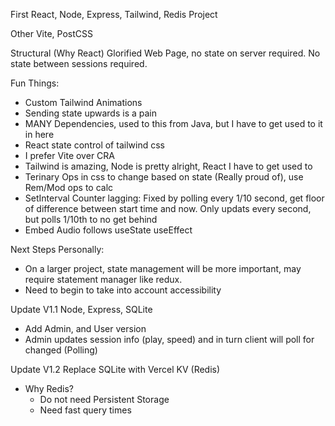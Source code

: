 
First React, Node, Express, Tailwind, Redis Project

Other
Vite, PostCSS




Structural (Why React)
Glorified Web Page, no state on server required. No state between sessions required.

Fun Things:

- Custom Tailwind Animations
- Sending state upwards is a pain
- MANY Dependencies, used to this from Java, but I have to get used to it in here
- React state control of tailwind css
- I prefer Vite over CRA
- Tailwind is amazing, Node is pretty alright, React I have to get used to
- Terinary Ops in css to change based on state (Really proud of), use Rem/Mod ops to calc
- SetInterval Counter lagging: Fixed by polling every 1/10 second, get floor of difference between start time and now. Only updats every second, but polls 1/10th to no get behind
- Embed Audio follows useState useEffect

Next Steps Personally:
- On a larger project, state management will be more important, may require statement manager like redux.
- Need to begin to take into account accessibility


Update V1.1
Node, Express, SQLite
- Add Admin, and User version
- Admin updates session info (play, speed) and in turn client will poll for changed (Polling)

Update V1.2
Replace SQLite with Vercel KV (Redis)
- Why Redis?
    - Do not need Persistent Storage
    - Need fast query times